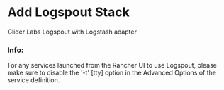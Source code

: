 # Add Logspout Stack

Glider Labs Logspout with Logstash adapter

### Info:

For any services launched from the Rancher UI to use Logspout, please make sure to disable the '-t' [tty] option in the Advanced Options of the service definition. 
 
